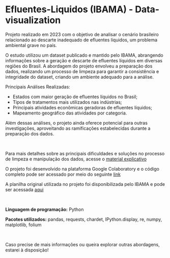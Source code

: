 # Efluentes-Liquidos (IBAMA) - Data-visualization

Projeto realizado em 2023 com o objetivo de analisar o cenário brasileiro relacionado ao descarte inadequado de efluentes líquidos, um problema ambiental grave no país.

O estudo utilizou um dataset publicado e mantido pelo IBAMA, abrangendo informações sobre a geração e descarte de efluentes líquidos em diversas regiões do Brasil. A abordagem do projeto envolveu a preparação dos dados, realizando um processo de limpeza para garantir a consistência e integridade do dataset, criando um ambiente adequado para a análise.

Principais Análises Realizadas:
- Estados com maior geração de efluentes líquidos no Brasil;
- Tipos de tratamentos mais utilizados nas indústrias;
- Principais atividades econômicas geradoras de efluentes líquidos;
- Mapeamento geográfico das atividades por categoria.
  
Além dessas análises, o projeto ainda oferece potencial para outras investigações, aproveitando as ramificações estabelecidas durante a preparação dos dados.

<br/>

Para mais detalhes sobre as principais dificuldades e soluções no processo de limpeza e manipulação dos dados, acesse o [material explicativo](https://www.canva.com/design/DAGSVySRK0s/DE3G-5QJOOIjSAy_YP2v1w/edit?utm_content=DAGSVySRK0s&utm_campaign=designshare&utm_medium=link2&utm_source=sharebutton)

O projeto foi desenvolvido na plataforma Google Colaboratory e o código completo pode ser acessado por meio do seguinte [link](https://colab.research.google.com/drive/1cwx4KAT3OHpK8XFzSlmMOaXX2tCqvlWZ?usp=sharing)

A planilha original utilizada no projeto foi disponibilizada pelo IBAMA e pode ser acessada [aqui](https://dadosabertos.ibama.gov.br/dataset/efluentes-liquidos)

<br/>

**Linguagem de programação:** Python

**Pacotes utilizados:** pandas, requests, chardet, IPython.display, re, numpy, matplotlib, folium

<br/>

Caso precise de mais informações ou queira explorar outras abordagens, estarei à disposição!

